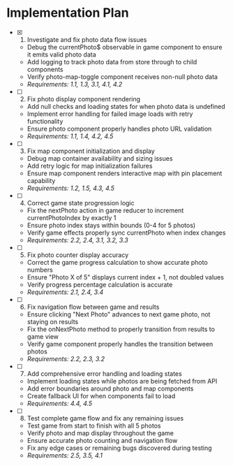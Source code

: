 # Implementation Plan

- [x] 1. Investigate and fix photo data flow issues
  - Debug the currentPhoto$ observable in game component to ensure it emits valid photo data
  - Add logging to track photo data from store through to child components
  - Verify photo-map-toggle component receives non-null photo data
  - _Requirements: 1.1, 1.3, 3.1, 4.1, 4.2_

- [ ] 2. Fix photo display component rendering
  - Add null checks and loading states for when photo data is undefined
  - Implement error handling for failed image loads with retry functionality
  - Ensure photo component properly handles photo URL validation
  - _Requirements: 1.1, 1.4, 4.2, 4.5_

- [ ] 3. Fix map component initialization and display
  - Debug map container availability and sizing issues
  - Add retry logic for map initialization failures
  - Ensure map component renders interactive map with pin placement capability
  - _Requirements: 1.2, 1.5, 4.3, 4.5_

- [ ] 4. Correct game state progression logic
  - Fix the nextPhoto action in game reducer to increment currentPhotoIndex by exactly 1
  - Ensure photo index stays within bounds (0-4 for 5 photos)
  - Verify game effects properly sync currentPhoto when index changes
  - _Requirements: 2.2, 2.4, 3.1, 3.2, 3.3_

- [ ] 5. Fix photo counter display accuracy
  - Correct the game progress calculation to show accurate photo numbers
  - Ensure "Photo X of 5" displays current index + 1, not doubled values
  - Verify progress percentage calculation is accurate
  - _Requirements: 2.1, 2.4, 3.4_

- [ ] 6. Fix navigation flow between game and results
  - Ensure clicking "Next Photo" advances to next game photo, not staying on results
  - Fix the onNextPhoto method to properly transition from results to game view
  - Verify game component properly handles the transition between photos
  - _Requirements: 2.2, 2.3, 3.2_

- [ ] 7. Add comprehensive error handling and loading states
  - Implement loading states while photos are being fetched from API
  - Add error boundaries around photo and map components
  - Create fallback UI for when components fail to load
  - _Requirements: 4.4, 4.5_

- [ ] 8. Test complete game flow and fix any remaining issues
  - Test game from start to finish with all 5 photos
  - Verify photo and map display throughout the game
  - Ensure accurate photo counting and navigation flow
  - Fix any edge cases or remaining bugs discovered during testing
  - _Requirements: 2.5, 3.5, 4.1_
